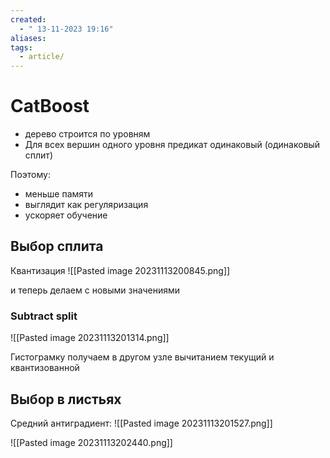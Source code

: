```yaml
---
created:
  - " 13-11-2023 19:16"
aliases: 
tags:
  - article/
---
```


# CatBoost
- дерево строится по уровням
- Для всех вершин одного уровня предикат одинаковый (одинаковый сплит)


Поэтому:
- меньше памяти
- выглядит как регуляризация
- ускоряет обучение


## Выбор сплита


Квантизация
![[Pasted image 20231113200845.png]]

и теперь делаем с новыми значениями


### Subtract split

![[Pasted image 20231113201314.png]]

Гистограмку получаем в другом узле вычитанием текущий и квантизованной

## Выбор в листьях
Средний антиградиент:
![[Pasted image 20231113201527.png]]

![[Pasted image 20231113202440.png]]